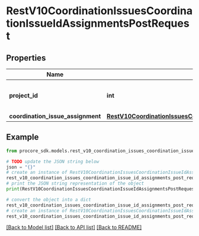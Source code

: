 # RestV10CoordinationIssuesCoordinationIssueIdAssignmentsPostRequest


## Properties

Name | Type | Description | Notes
------------ | ------------- | ------------- | -------------
**project_id** | **int** | Unique identifier for the project. | 
**coordination_issue_assignment** | [**RestV10CoordinationIssuesCoordinationIssueIdAssignmentsPostRequestCoordinationIssueAssignment**](RestV10CoordinationIssuesCoordinationIssueIdAssignmentsPostRequestCoordinationIssueAssignment.md) |  | 

## Example

```python
from procore_sdk.models.rest_v10_coordination_issues_coordination_issue_id_assignments_post_request import RestV10CoordinationIssuesCoordinationIssueIdAssignmentsPostRequest

# TODO update the JSON string below
json = "{}"
# create an instance of RestV10CoordinationIssuesCoordinationIssueIdAssignmentsPostRequest from a JSON string
rest_v10_coordination_issues_coordination_issue_id_assignments_post_request_instance = RestV10CoordinationIssuesCoordinationIssueIdAssignmentsPostRequest.from_json(json)
# print the JSON string representation of the object
print(RestV10CoordinationIssuesCoordinationIssueIdAssignmentsPostRequest.to_json())

# convert the object into a dict
rest_v10_coordination_issues_coordination_issue_id_assignments_post_request_dict = rest_v10_coordination_issues_coordination_issue_id_assignments_post_request_instance.to_dict()
# create an instance of RestV10CoordinationIssuesCoordinationIssueIdAssignmentsPostRequest from a dict
rest_v10_coordination_issues_coordination_issue_id_assignments_post_request_from_dict = RestV10CoordinationIssuesCoordinationIssueIdAssignmentsPostRequest.from_dict(rest_v10_coordination_issues_coordination_issue_id_assignments_post_request_dict)
```
[[Back to Model list]](../README.md#documentation-for-models) [[Back to API list]](../README.md#documentation-for-api-endpoints) [[Back to README]](../README.md)


